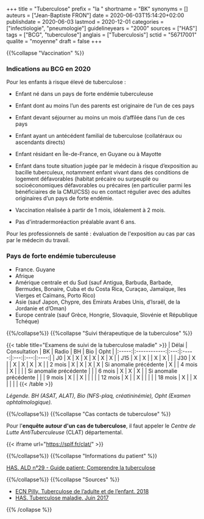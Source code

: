 +++
title = "Tuberculose"
prefix = "la "
shortname = "BK"
synonyms = []
auteurs = ["Jean-Baptiste FRON"]
date = 2020-06-03T15:14:20+02:00
publishdate = 2020-06-03
lastmod = 2020-12-01
categories = ["infectiologie", "pneumologie"]
guidelineyears = "2000"
sources = ["HAS"]
tags = ["BCG", "tuberculose"]
anglais = ["Tuberculosis"]
sctid = "56717001"
qualite = "moyenne"
draft = false
+++

{{%collapse "Vaccination" %}}

### Indications au BCG en 2020

Pour les enfants à risque élevé de tuberculose :

- Enfant né dans un pays de forte endémie tuberculeuse  
- Enfant dont au moins l’un des parents est originaire de l’un de ces pays
- Enfant devant séjourner au moins un mois d’affilée dans l’un de ces pays
- Enfant ayant un antécédent familial de tuberculose (collatéraux ou ascendants directs)
- Enfant résidant en Île-de-France, en Guyane ou à Mayotte
- Enfant dans toute situation jugée par le médecin à risque d’exposition au bacille tuberculeux, notamment enfant vivant dans des conditions de logement défavorables (habitat précaire ou surpeuplé ou socioéconomiques défavorables ou précaires (en particulier parmi les bénéficiaires de la CMU/CSS) ou en contact régulier avec des adultes originaires d’un pays de forte endémie.

- Vaccination réalisée à partir de 1 mois, idéalement à 2 mois.
- Pas d'intradermoréaction préalable avant 6 ans.

Pour les professionnels de santé : évaluation de l'exposition au cas par cas par le médecin du travail.

### Pays de forte endémie tuberculeuse

- France. Guyane
- Afrique
- Amérique centrale et du Sud (sauf Antigua, Barbuda, Barbade, Bermudes, Bonaire, Cuba et du Costa Rica, Curaçao, Jamaïque, Iles Vierges et Caïmans, Porto Rico)
- Asie (sauf Japon, Chypre, des Emirats Arabes Unis, d’Israël, de la Jordanie et d’Oman)
- Europe centrale (sauf Grèce, Hongrie, Slovaquie, Slovénie et République Tchéque)

{{%/collapse%}}
{{%collapse "Suivi thérapeutique de la tuberculose" %}}

{{< table title="Examens de suivi de la tuberculose maladie" >}}
| Délai | Consultation | BK  | Radio | BH  | Bio | Opht |
|:-----:|:------------:|:---:|:-----:|:---:|:---:|:----:|
|  J0   | X            | X   | X     | X   | X   | X    |
|  J15  | X            | X   |       | X   | X   |      |
|  J30  | X            |     | X     | X   | X   |  X   |
| 2 mois | X           | X   | X     | X   | Si anomalie précédente   | X |
| 4 mois | X           |     |       |     | Si anomalie précédente   |  |
| 6 mois | X           | X   | X     |     | Si anomalie précédente   |  |
| 9 mois | X           |     | X     |     |     |      |
| 12 mois | X          |     | X     |     |     |      |
| 18 mois | X          |     | X     |     |     |      |
{{< /table >}}

*Légende. BH (ASAT, ALAT), Bio (NFS-plaq, créatininémie), Opht (Examen ophtalmologique).*

{{%/collapse%}}
{{%collapse "Cas contacts de tuberculose" %}}

Pour l'**enquête autour d'un cas de tuberculose**, il faut appeler le *Centre de Lutte AntiTuberculeuse* (CLAT) départemental.

{{< iframe url="https://splf.fr/clat/" >}}

{{%/collapse%}}
{{%collapse "Informations du patient" %}}

[HAS. ALD n°29 - Guide patient: Comprendre la tuberculose](https://www.has-sante.fr/jcms/c_609444/fr/ald-n-29-guide-patient-comprendre-la-tuberculose)

{{%/collapse%}}
{{%collapse "Sources" %}}

- [ECN Pilly. Tuberculose de l’adulte et de l’enfant. 2018](https://www.infectiologie.com/UserFiles/File/formation/ecn-pilly-2018/ecn-2018-ue6-155-nb.pdf)
- [HAS. Tuberculose maladie. Juin 2017](https://www.has-sante.fr/upload/docs/application/pdf/actualisationlap_tuberculose__web_.pdf)

{{% /collapse %}}
